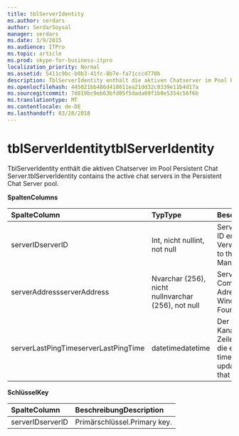 ```yaml
---
title: tblServerIdentity
ms.author: serdars
author: SerdarSoysal
manager: serdars
ms.date: 3/9/2015
ms.audience: ITPro
ms.topic: article
ms.prod: skype-for-business-itpro
localization_priority: Normal
ms.assetid: 5411c9bc-b0b3-41fc-8b7e-fa71cccd770b
description: TblServerIdentity enthält die aktiven Chatserver im Pool Persistent Chat Server.
ms.openlocfilehash: 445021bb486d418011ea21dd32c0339e11b4d17a
ms.sourcegitcommit: 7d819bc9eb63bfd85f5dada09f1b8e5354c56f6b
ms.translationtype: MT
ms.contentlocale: de-DE
ms.lasthandoff: 03/28/2018
---
```

# <a name="tblserveridentity"></a><span data-ttu-id="3035b-103">tblServerIdentity</span><span class="sxs-lookup"><span data-stu-id="3035b-103">tblServerIdentity</span></span>
 
<span data-ttu-id="3035b-104">TblServerIdentity enthält die aktiven Chatserver im Pool Persistent Chat Server.</span><span class="sxs-lookup"><span data-stu-id="3035b-104">tblServerIdentity contains the active chat servers in the Persistent Chat Server pool.</span></span>
  
<span data-ttu-id="3035b-105">**Spalten**</span><span class="sxs-lookup"><span data-stu-id="3035b-105">**Columns**</span></span>

|<span data-ttu-id="3035b-106">**Spalte**</span><span class="sxs-lookup"><span data-stu-id="3035b-106">**Column**</span></span>|<span data-ttu-id="3035b-107">**Typ**</span><span class="sxs-lookup"><span data-stu-id="3035b-107">**Type**</span></span>|<span data-ttu-id="3035b-108">**Beschreibung**</span><span class="sxs-lookup"><span data-stu-id="3035b-108">**Description**</span></span>|
|:-----|:-----|:-----|
|<span data-ttu-id="3035b-109">serverID</span><span class="sxs-lookup"><span data-stu-id="3035b-109">serverID</span></span>  <br/> |<span data-ttu-id="3035b-110">Int, nicht null</span><span class="sxs-lookup"><span data-stu-id="3035b-110">int, not null</span></span>  <br/> |<span data-ttu-id="3035b-111">Server-ID</span><span class="sxs-lookup"><span data-stu-id="3035b-111">Server ID.</span></span> <span data-ttu-id="3035b-112">Die Instanz-ID entspricht aus dem zentralen Verwaltungsspeicher.</span><span class="sxs-lookup"><span data-stu-id="3035b-112">Corresponds to the instance ID from Central Management store.</span></span>  <br/> |
|<span data-ttu-id="3035b-113">serverAddress</span><span class="sxs-lookup"><span data-stu-id="3035b-113">serverAddress</span></span>  <br/> |<span data-ttu-id="3035b-114">Nvarchar (256), nicht null</span><span class="sxs-lookup"><span data-stu-id="3035b-114">nvarchar (256), not null</span></span>  <br/> |<span data-ttu-id="3035b-115">Serveradresse mit der Windows Communication Foundation-Adresse.</span><span class="sxs-lookup"><span data-stu-id="3035b-115">Server address using the Windows Communication Foundation address.</span></span>  <br/> |
|<span data-ttu-id="3035b-116">serverLastPingTime</span><span class="sxs-lookup"><span data-stu-id="3035b-116">serverLastPingTime</span></span>  <br/> |<span data-ttu-id="3035b-117">datetime</span><span class="sxs-lookup"><span data-stu-id="3035b-117">datetime</span></span>  <br/> |<span data-ttu-id="3035b-118">Der letzte Zeitpunkt, die den Kanalserver aktualisiert diese Zeile zum Nachweis übergeben, die er ausgeführt wird.</span><span class="sxs-lookup"><span data-stu-id="3035b-118">The latest time that the Channel Server updated this row to give evidence that it is running.</span></span>  <br/> |
   
<span data-ttu-id="3035b-119">**Schlüssel**</span><span class="sxs-lookup"><span data-stu-id="3035b-119">**Key**</span></span>

|<span data-ttu-id="3035b-120">**Spalte**</span><span class="sxs-lookup"><span data-stu-id="3035b-120">**Column**</span></span>|<span data-ttu-id="3035b-121">**Beschreibung**</span><span class="sxs-lookup"><span data-stu-id="3035b-121">**Description**</span></span>|
|:-----|:-----|
|<span data-ttu-id="3035b-122">serverID</span><span class="sxs-lookup"><span data-stu-id="3035b-122">serverID</span></span>  <br/> |<span data-ttu-id="3035b-123">Primärschlüssel.</span><span class="sxs-lookup"><span data-stu-id="3035b-123">Primary key.</span></span>  <br/> |
   

